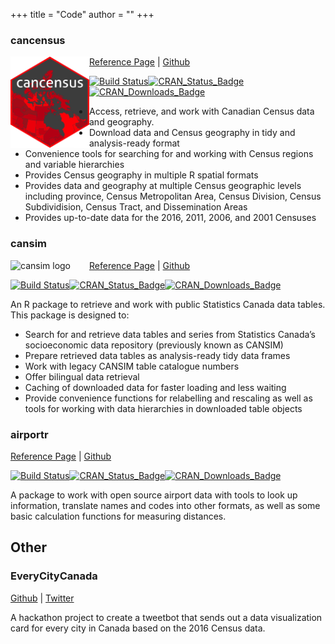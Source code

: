 +++
title = "Code"
author = ""
+++

### cancensus 

<a href="https://mountainmath.github.io/cancensus/index.html"><img src="https://raw.githubusercontent.com/mountainMath/cancensus/master/images/cancensus-sticker.png" alt="cancensus logo" align="left" width = "25%" height = "25%"/></a>

[Reference Page](https://mountainmath.github.io/cancensus/index.html) | [Github](https://github.com/mountainMath/cancensus)

[![Build Status](https://travis-ci.org/mountainMath/cancensus.svg?branch=master)](https://travis-ci.org/mountainMath/cancensus)[![CRAN_Status_Badge](https://www.r-pkg.org/badges/version/cancensus)](https://cran.r-project.org/package=cancensus)[![CRAN_Downloads_Badge](https://cranlogs.r-pkg.org/badges/cancensus)](https://cranlogs.r-pkg.org/badges/cancensus)

* Access, retrieve, and work with Canadian Census data and geography.
* Download data and Census geography in tidy and analysis-ready format
* Convenience tools for searching for and working with Census regions and variable hierarchies
* Provides Census geography in multiple R spatial formats
* Provides data and geography at multiple Census geographic levels including province, Census Metropolitan Area, Census Division, Census Subdividision, Census Tract, and Dissemination Areas
* Provides up-to-date data for the 2016, 2011, 2006, and 2001 Censuses

### cansim

<a href="https://mountainmath.github.io/cansim/index.html"><img src="https://raw.githubusercontent.com/mountainMath/cansim/master/images/cansim-sticker.png" alt="cansim logo" align="left" width = "25%" height = "25%"/></a>

[Reference Page](https://mountainmath.github.io/cansim/index.html) | [Github](https://github.com/mountainMath/cansim)

[![Build Status](https://travis-ci.org/mountainMath/cansim.svg?branch=master)](https://travis-ci.org/mountainMath/cansim)[![CRAN_Status_Badge](https://www.r-pkg.org/badges/version/cansim)](https://cran.r-project.org/package=cansim)[![CRAN_Downloads_Badge](https://cranlogs.r-pkg.org/badges/cansim)](https://cranlogs.r-pkg.org/badges/cansim)

An R package to retrieve and work with public Statistics Canada data tables. This package is designed to: 

* Search for and retrieve data tables and series from Statistics Canada’s socioeconomic data repository (previously known as CANSIM)
* Prepare retrieved data tables as analysis-ready tidy data frames
* Work with legacy CANSIM table catalogue numbers
* Offer bilingual data retrieval
* Caching of downloaded data for faster loading and less waiting
* Provide convenience functions for relabelling and rescaling as well as tools for working with data hierarchies in downloaded table objects

### airportr

[Reference Page](https://dshkol.github.io/airpotr/index.html) | [Github](https://github.com/dshkol/airpotr)

[![Build Status](https://travis-ci.org/dshkol/airportr.svg?branch=master)](https://travis-ci.org/dshkol/airportr)[![CRAN_Status_Badge](https://www.r-pkg.org/badges/version/airportr)](https://cran.r-project.org/package=airportr)[![CRAN_Downloads_Badge](https://cranlogs.r-pkg.org/badges/airportr)](https://cranlogs.r-pkg.org/badges/airportr)

A package to work with open source airport data with tools to look up information, translate names and codes into other formats, as well as some basic calculation functions for measuring distances.

## Other
### EveryCityCanada

[Github](https://github.com/mountainMath/every_city_canada) | [Twitter](https://twitter.com/EveryCityCanada)

A hackathon project to create a tweetbot that sends out a data visualization card for every city in Canada based on the 2016 Census data. 
